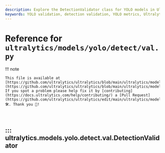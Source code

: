 ```yaml
---
description: Explore the DetectionValidator class for YOLO models in Ultralytics. Learn validation techniques, metrics, and dataset handling for object detection.
keywords: YOLO validation, detection validation, YOLO metrics, Ultralytics, object detection, machine learning, AI
---
```


# Reference for `ultralytics/models/yolo/detect/val.py`

!!! note

    This file is available at [https://github.com/ultralytics/ultralytics/blob/main/ultralytics/models/yolo/detect/val.py](https://github.com/ultralytics/ultralytics/blob/main/ultralytics/models/yolo/detect/val.py). If you spot a problem please help fix it by [contributing](https://docs.ultralytics.com/help/contributing/) a [Pull Request](https://github.com/ultralytics/ultralytics/edit/main/ultralytics/models/yolo/detect/val.py) 🛠️. Thank you 🙏!

<br>

## ::: ultralytics.models.yolo.detect.val.DetectionValidator

<br><br>
